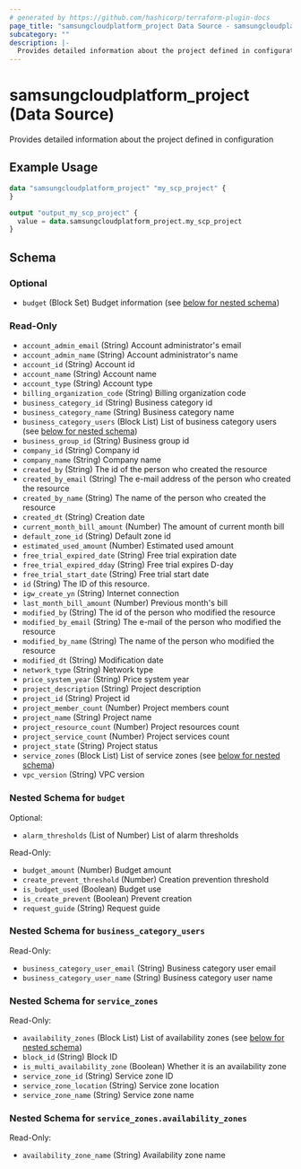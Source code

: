 ```yaml
---
# generated by https://github.com/hashicorp/terraform-plugin-docs
page_title: "samsungcloudplatform_project Data Source - samsungcloudplatform"
subcategory: ""
description: |-
  Provides detailed information about the project defined in configuration
---
```


# samsungcloudplatform_project (Data Source)

Provides detailed information about the project defined in configuration

## Example Usage

```terraform
data "samsungcloudplatform_project" "my_scp_project" {
}

output "output_my_scp_project" {
  value = data.samsungcloudplatform_project.my_scp_project
}
```

<!-- schema generated by tfplugindocs -->
## Schema

### Optional

- `budget` (Block Set) Budget information (see [below for nested schema](#nestedblock--budget))

### Read-Only

- `account_admin_email` (String) Account administrator's email
- `account_admin_name` (String) Account administrator's name
- `account_id` (String) Account id
- `account_name` (String) Account name
- `account_type` (String) Account type
- `billing_organization_code` (String) Billing organization code
- `business_category_id` (String) Business category id
- `business_category_name` (String) Business category name
- `business_category_users` (Block List) List of business category users (see [below for nested schema](#nestedblock--business_category_users))
- `business_group_id` (String) Business group id
- `company_id` (String) Company id
- `company_name` (String) Company name
- `created_by` (String) The id of the person who created the resource
- `created_by_email` (String) The e-mail address of the person who created the resource
- `created_by_name` (String) The name of the person who created the resource
- `created_dt` (String) Creation date
- `current_month_bill_amount` (Number) The amount of current month bill
- `default_zone_id` (String) Default zone id
- `estimated_used_amount` (Number) Estimated used amount
- `free_trial_expired_date` (String) Free trial expiration date
- `free_trial_expired_dday` (String) Free trial expires D-day
- `free_trial_start_date` (String) Free trial start date
- `id` (String) The ID of this resource.
- `igw_create_yn` (String) Internet connection
- `last_month_bill_amount` (Number) Previous month's bill
- `modified_by` (String) The id of the person who modified the resource
- `modified_by_email` (String) The e-mail of the person who modified the resource
- `modified_by_name` (String) The name of the person who modified the resource
- `modified_dt` (String) Modification date
- `network_type` (String) Network type
- `price_system_year` (String) Price system year
- `project_description` (String) Project description
- `project_id` (String) Project id
- `project_member_count` (Number) Project members count
- `project_name` (String) Project name
- `project_resource_count` (Number) Project resources count
- `project_service_count` (Number) Project services count
- `project_state` (String) Project status
- `service_zones` (Block List) List of service zones (see [below for nested schema](#nestedblock--service_zones))
- `vpc_version` (String) VPC version

<a id="nestedblock--budget"></a>
### Nested Schema for `budget`

Optional:

- `alarm_thresholds` (List of Number) List of alarm thresholds

Read-Only:

- `budget_amount` (Number) Budget amount
- `create_prevent_threshold` (Number) Creation prevention threshold
- `is_budget_used` (Boolean) Budget use
- `is_create_prevent` (Boolean) Prevent creation
- `request_guide` (String) Request guide


<a id="nestedblock--business_category_users"></a>
### Nested Schema for `business_category_users`

Read-Only:

- `business_category_user_email` (String) Business category user email
- `business_category_user_name` (String) Business category user name


<a id="nestedblock--service_zones"></a>
### Nested Schema for `service_zones`

Read-Only:

- `availability_zones` (Block List) List of availability zones (see [below for nested schema](#nestedblock--service_zones--availability_zones))
- `block_id` (String) Block ID
- `is_multi_availability_zone` (Boolean) Whether it is an availability zone
- `service_zone_id` (String) Service zone ID
- `service_zone_location` (String) Service zone location
- `service_zone_name` (String) Service zone name

<a id="nestedblock--service_zones--availability_zones"></a>
### Nested Schema for `service_zones.availability_zones`

Read-Only:

- `availability_zone_name` (String) Availability zone name



